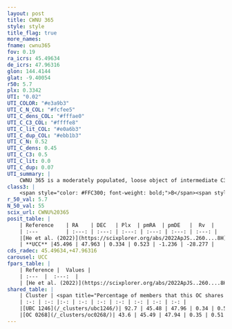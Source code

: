 ```yaml
---
layout: post
title: CWNU 365
style: style
title_flag: true
more_names: 
fname: cwnu365
fov: 0.19
ra_icrs: 45.49634
de_icrs: 47.96316
glon: 144.4144
glat: -9.40054
r50: 5.7
plx: 0.3342
UTI: "0.02"
UTI_COLOR: "#e3a9b3"
UTI_C_N_COL: "#fcfee5"
UTI_C_dens_COL: "#fffae0"
UTI_C_C3_COL: "#ffffe8"
UTI_C_lit_COL: "#e0a6b3"
UTI_C_dup_COL: "#ebb1b3"
UTI_C_N: 0.52
UTI_C_dens: 0.45
UTI_C_C3: 0.5
UTI_C_lit: 0.0
UTI_C_dup: 0.07
UTI_summary: |
    CWNU 365 is a moderately populated, loose object of intermediate C3 quality. It was recently reported in the literature.<br><br><span style="color: #99180f; font-weight: bold;">Warning: </span>This is very likely a duplicate object, which shares a large percentage of members with at least one previously reported entry.
class3: |
    <span style="color: #FFC300; font-weight: bold;">B</span><span style="color: #FFC300; font-weight: bold;">B</span>
r_50_val: 5.7
N_50_val: 55
scix_url: CWNU%20365
posit_table: |
    | Reference    | RA    | DEC   | Plx  | pmRA  | pmDE   |  Rv  |
    | :---         | :---: | :---: | :---: | :---: | :---: | :---: |
    |[He et al. (2022)](https://scixplorer.org/abs/2022ApJS..260....8H) | 45.503 | 47.966 | 0.33 | 0.49 | -1.24 | -30.1 |
    | **UCC** |45.496 | 47.963 | 0.334 | 0.523 | -1.236 | -28.277 | 
cds_radec: 45.49634,+47.96316
carousel: UCC
fpars_table: |
    | Reference |  Values |
    | :---  |  :---:  |
    | [He et al. (2022)](https://scixplorer.org/abs/2022ApJS..260....8H) | `AG=0.45, m-M=12.2, logAge=9.2, Z=0.038` |
shared_table: |
    | Cluster | <span title="Percentage of members that this OC shares with the ones listed">%</span>   | RA   | DEC   | Plx   | pmRA  | pmDE  | Rv | UTI |
    | :-: | :-: |:-: | :-: | :-: | :-: | :-: | :-: | :-: |
    |[UBC 1246](/_clusters/ubc1246/)| 92.7 | 45.48 | 47.96 | 0.34 | 0.53 | -1.24 | -28.68 |0.5 |
    |[OC 0268](/_clusters/oc0268/)| 43.6 | 45.49 | 47.94 | 0.35 | 0.51 | -1.25 | -28.68 |0.0 |
---
```

